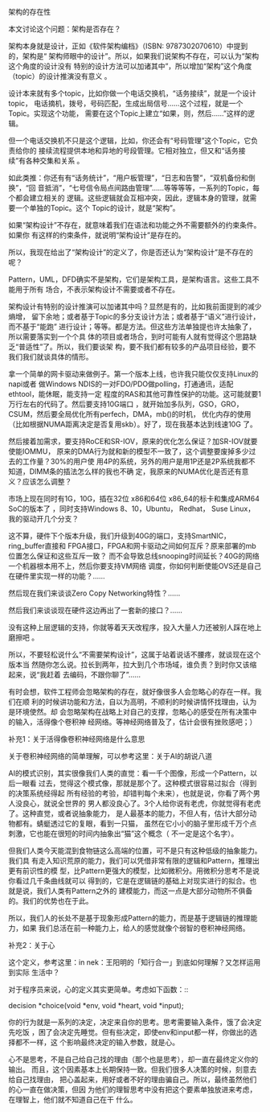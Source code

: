     
架构的存在性

本文讨论这个问题：架构是否存在？

架构本身就是设计，正如《软件架构编档》（ISBN: 9787302070610）中提到的，架构是“
架构师眼中的设计”。所以，如果我们说架构不存在，可以认为“架构这个角度的设计没有
特别的设计方法可以加诸其中”，所以增加“架构”这个角度（topic）的设计推演没有意义
。

设计本来就有多个topic，比如你做一个电话交换机，“话务接续”，就是一个设计topic，
电话摘机，拨号，号码匹配，生成出局信号……这个过程，就是一个Topic。实现这个功能，
需要在这个Topic上建立“如果，则，然后……”这样的逻辑。

但一个电话交换机不只是这个逻辑，比如，你还会有“号码管理”这个Topic，它负责给你的
接续流程提供本地和异地的号段管理。它相对独立，但又和“话务接续”有各种交集和关系
。

如此类推：你还有有“话务统计”，“用户板管理”，“日志和告警”，“双机备份和倒换”，“回
音抵消”，“七号信令局点间路由管理”……等等等等，一系列的Topic，每个都会建立相关的
逻辑。这些逻辑就会互相冲突，因此，逻辑本身的管理，就需要一个单独的Topic。这个
Topic的设计，就是“架构”。

如果“架构设计”不存在，就意味着我们在语法和功能之外不需要额外的约束条件。如果你
有这样的约束条件，就说明“架构设计”是存在的。

所以，我现在给出了“架构设计”的定义了，你是否还认为“架构设计”是不存在的呢？

Pattern，UML，DFD确实不是架构，它们是架构工具，是架构语言。这些工具不能用于所有
场合，不表示架构设计不需要或者不存在。

架构设计有特别的设计推演可以加诸其中吗？显然是有的，比如我前面提到的减少熵增，
留下余地；或者基于Topic的多分支设计方法；或者基于“语义”进行设计，而不基于“能跑”
进行设计；等等。都是方法。但这些方法单独提也许太抽象了，所以需要落实到一个个具
体的项目或者场合，到时可能有人就有觉得这个思路缺乏“普适性”了。所以，我们要谈架
构，要不我们都有较多的产品项目经验，要不我们我们就谈具体的情形。

拿一个简单的网卡驱动来做例子。第一个版本上线，也许我只能仅仅支持Linux的napi或者
做Windows NDIS的一对FDO/PDO做polling，打通通讯，适配ethtool，能休眠，能支持一定
程度的RAS和其他可靠性保护的功能。这可能就要1万行左右的代码了。然后要支持10G端口
，就开始加多队列，GSO，GRO，CSUM，然后要全局优化所有perfech，DMA，mb()的时机，
优化内存的使用（比如根据NUMA距离决定是否复用skb）。好了，现在我基本达到线速10G
了。

然后接着加需求，要支持RoCE和SR-IOV，原来的优化怎么保证？加SR-IOV就要使能IOMMU，
原来的DMA行为就和新的模型不一致了，这个调整要废掉多少过去的工作量？30%的用户使
用4P的系统，另外的用户是用1P还是2P系统我都不知道，DIMM条的插法怎么样的我也不确
定，我原来的NUMA优化是否还有意义？应该怎么调整？

市场上现在同时有1G，10G，插在32位 x86和64位 x86_64的标卡和集成ARM64 SoC的版本了
，同时支持Windows 8、10，Ubuntu， Redhat， Suse Linux，我的驱动开几个分支？

这不算，硬件下个版本升级，我们升级到40G的端口，支持SmartNIC，ring_buffer直接和
FPGA接口，FPGA和网卡驱动之间如何互斥？原来部署的mb位置怎么保证和这些互斥一致？
而不会导致总线snooping时间延长？40G的网络一个机器根本用不上，然后你要支持VM网络
调度，你如何判断使能OVS还是自己在硬件里实现一样的功能？……

然后现在我们来谈谈Zero Copy Networking特性？……

然后我们来谈谈现在硬件这边再出了一套新的接口？……

没有这种上层逻辑的支持，你就等着天天改程序，投入大量人力还被别人踩在地上磨擦吧
。

所以，不要轻松说什么“不需要架构设计”，这属于站着说话不腰疼，就谈现在这个版本当
然随你怎么说。拉长到两年，拉大到几个市场域，谁负责？到时你又该缩起来，说“我赶着
去编码，不跟你聊了”……

有时会想，软件工程师会忽略架构的存在，就好像很多人会忽略心的存在一样。我们在顺
利的时候讲功能和方法，自以为高明，不顺利的时候讲情怀找理由，认为是环境使然。却
会忽略架构在战略上对自己的支撑，忽略心的感受在所有决策中的输入，活得像个卷积神
经网络。等神经网络普及了，估计会很有挫败感吧；）
  
补充1：关于活得像卷积神经网络是什么意思

关于卷积神经网络的简单理解，可以参考这里：关于AI的胡说八道

AI的模式识别，其实很像我们人类的直觉：看一千个图像，形成一个Pattern，以后一眼看
过去，觉得这个模式像，那就是那个了。这种模式很容易过拟合（得到的决策系统经得起
所有经验的考验，却错判每个未来），也就是说，你看了两个男人没良心，就说全世界的
男人都没良心了。3个人给你说有老虎，你就觉得有老虎了。这种直觉，或者说抽象能力，
是人最基本的能力，不但人有，估计大部分动物都有。蜻蜓透过它的复眼，看到一只猫，
虽然在它小小的脑子里形成千万个点刺激，它也能在很短的时间内抽象出“猫”这个概念（
不一定是这个名字）。

但我们人类今天能混到食物链这么高端的位置，可不是只有这种低级的抽象能力。我们具
有走入知识荒原的能力，我们可以凭借非常有限的逻辑和Pattern，推理出更有前识性的模
型，比Pattern更强大的模型，比如微积分。用微积分思考不是说你看过几千条曲线就可以
得到的，它是在逻辑链的基础上对现实进行的拟合。也就是说，我们人类有Pattern之外的
建模能力，而这一点是大部分动物所不俱备的。我们的优势也在于此。

所以，我们人的长处不是基于现象形成Pattern的能力，而是基于逻辑链的推理能力，如果
我们总活在前一种能力上，给人的感觉就像个弱智的卷积神经网络。
  
补充2：关于心

这个定义，参考这里：in nek：王阳明的「知行合一」到底如何理解？又怎样运用到实际
生活中？

对于程序员来说，心的定义其实更简单。考虑如下函数：::

  decision *choice(void *env, void *heart, void *input);

你的行为就是一系列的决定，决定来自你的思考。思考需要输入条件，饿了会决定先吃饭
，困了会决定先睡觉。但有些决定，即使env和input都一样，你做出的选择都不一样，这
个影响最终决定的输入参数，就是心。

心不是思考，不是自己给自己找的理由（那个也是思考），却一直在最终定义你的输出。
而且，这个因素基本上长期保持一致。但我们很多人决策的时候，刻意去给自己找理由，
把心盖起来，用好或者不好的理由骗自己。所以，最终虽然他们的心一直在做决策，但因
为他们的理智思考中没有把这个要素单独放进来考虑，在理智上，他们就不知道自己在干
什么。
